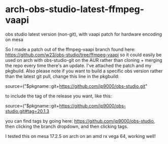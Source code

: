 # arch-obs-studio-latest-ffmpeg-vaapi
obs studio latest version (non-git), with vaapi patch for hardware encoding on mesa

So I made a patch out of the ffmpeg-vaapi branch found here: https://github.com/w23/obs-studio/tree/ffmpeg-vaapi so it could easily be used on arch with obs-studio-git on the AUR rather than cloning + merging the repo every time there's an update. I've attached the patch and my pkgbuild. Also please note if you want to build a specific obs version rather than the latest git pull, change this line in the pkgbuild:

source=("$pkgname::git+https://github.com/jp9000/obs-studio.git"

to include the tag of the release you want, like this:

source=("$pkgname::git+https://github.com/jp9000/obs-studio.git#tag=20.1.3

you can find tags by going here: https://github.com/jp9000/obs-studio, then clicking the branch dropdown, and then clicking tags.

I tested this on mesa 17.2.5 on arch on an amd rx vega 64, working well!
